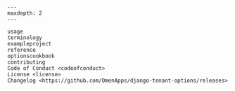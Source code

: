 ```{include} ../README.md

```

[license]: license
[contributor guide]: contributing
[command-line reference]: usage

```{toctree}
---
maxdepth: 2
---

usage
terminology
exampleproject
reference
optionscookbook
contributing
Code of Conduct <codeofconduct>
License <license>
Changelog <https://github.com/OmenApps/django-tenant-options/releases>
```
